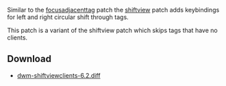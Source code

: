 Similar to the [focusadjacenttag](https://dwm.suckless.org/patches/focusadjacenttag/) patch the
[shiftview](https://github.com/chau-bao-long/dotfiles/blob/master/suckless/dwm/shiftview.diff)
patch adds keybindings for left and right circular shift through tags.

This patch is a variant of the shiftview patch which skips tags that have no clients.

## Download
* [dwm-shiftviewclients-6.2.diff](https://github.com/bakkeby/patches/blob/master/dwm/dwm-shiftviewclients-6.2.diff)
